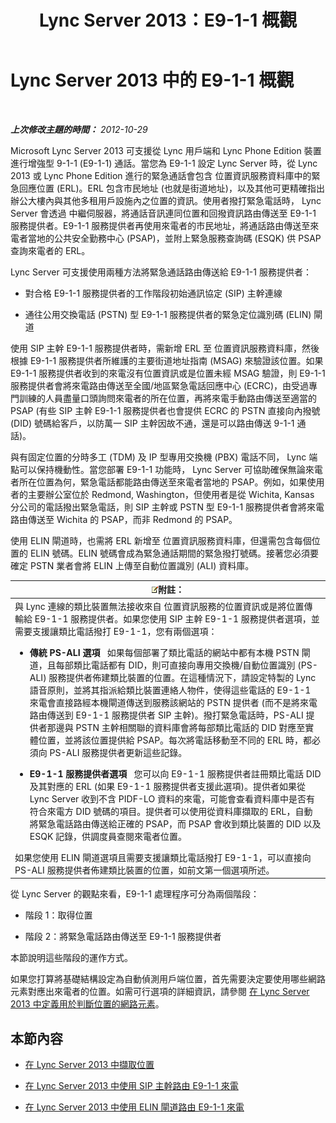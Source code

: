 ﻿---
title: Lync Server 2013：E9-1-1 概觀
TOCTitle: E9-1-1 概觀
ms:assetid: c01e6774-bc9f-4c5b-a60b-478b7317b2b7
ms:mtpsurl: https://technet.microsoft.com/zh-tw/library/Gg412936(v=OCS.15)
ms:contentKeyID: 49292200
ms.date: 08/10/2015
mtps_version: v=OCS.15
ms.translationtype: HT
---

# Lync Server 2013 中的 E9-1-1 概觀

 

_**上次修改主題的時間：** 2012-10-29_

Microsoft Lync Server 2013 可支援從 Lync 用戶端和 Lync Phone Edition 裝置進行增強型 9-1-1 (E9-1-1) 通話。當您為 E9-1-1 設定 Lync Server 時，從 Lync 2013 或 Lync Phone Edition 進行的緊急通話會包含 位置資訊服務資料庫中的緊急回應位置 (ERL)。ERL 包含市民地址 (也就是街道地址)，以及其他可更精確指出辦公大樓內與其他多租用戶設施內之位置的資訊。使用者撥打緊急電話時， Lync Server 會透過 中繼伺服器，將通話音訊連同位置和回撥資訊路由傳送至 E9-1-1 服務提供者。E9-1-1 服務提供者再使用來電者的市民地址，將通話路由傳送至來電者當地的公共安全勤務中心 (PSAP)，並附上緊急服務查詢碼 (ESQK) 供 PSAP 查詢來電者的 ERL。

Lync Server 可支援使用兩種方法將緊急通話路由傳送給 E9-1-1 服務提供者：

  - 對合格 E9-1-1 服務提供者的工作階段初始通訊協定 (SIP) 主幹連線

  - 通往公用交換電話 (PSTN) 型 E9-1-1 服務提供者的緊急定位識別碼 (ELIN) 閘道

使用 SIP 主幹 E9-1-1 服務提供者時，需新增 ERL 至 位置資訊服務資料庫，然後根據 E9-1-1 服務提供者所維護的主要街道地址指南 (MSAG) 來驗證該位置。如果 E9-1-1 服務提供者收到的來電沒有位置資訊或是位置未經 MSAG 驗證，則 E9-1-1 服務提供者會將來電路由傳送至全國/地區緊急電話回應中心 (ECRC)，由受過專門訓練的人員盡量口頭詢問來電者的所在位置，再將來電手動路由傳送至適當的 PSAP (有些 SIP 主幹 E9-1-1 服務提供者也會提供 ECRC 的 PSTN 直接向內撥號 (DID) 號碼給客戶，以防萬一 SIP 主幹因故不通，還是可以路由傳送 9-1-1 通話)。

與有固定位置的分時多工 (TDM) 及 IP 型專用交換機 (PBX) 電話不同， Lync 端點可以保持機動性。當您部署 E9-1-1 功能時， Lync Server 可協助確保無論來電者所在位置為何，緊急電話都能路由傳送至來電者當地的 PSAP。例如，如果使用者的主要辦公室位於 Redmond, Washington，但使用者是從 Wichita, Kansas 分公司的電話撥出緊急電話，則 SIP 主幹或 PSTN 型 E9-1-1 服務提供者會將來電路由傳送至 Wichita 的 PSAP，而非 Redmond 的 PSAP。

使用 ELIN 閘道時，也需將 ERL 新增至 位置資訊服務資料庫，但還需包含每個位置的 ELIN 號碼。ELIN 號碼會成為緊急通話期間的緊急撥打號碼。接著您必須要確定 PSTN 業者會將 ELIN 上傳至自動位置識別 (ALI) 資料庫。

<table>
<colgroup>
<col style="width: 100%" />
</colgroup>
<thead>
<tr class="header">
<th><img src="images/Gg398811.note(OCS.15).gif" title="note" alt="note" />附註：</th>
</tr>
</thead>
<tbody>
<tr class="odd">
<td>與 Lync 連線的類比裝置無法接收來自 位置資訊服務的位置資訊或是將位置傳輸給 E9-1-1 服務提供者。如果您使用 SIP 主幹 E9-1-1 服務提供者選項，並需要支援讓類比電話撥打 E9-1-1，您有兩個選項：
<ul>
<li><p><strong>傳統 PS-ALI 選項</strong>   如果每個部署了類比電話的網站中都有本機 PSTN 閘道，且每部類比電話都有 DID，則可直接向專用交換機/自動位置識別 (PS-ALI) 服務提供者佈建類比裝置的位置。在這種情況下，請設定特製的 Lync 語音原則，並將其指派給類比裝置連絡人物件，使得這些電話的 E9-1-1 來電會直接路經本機閘道傳送到服務該網站的 PSTN 提供者 (而不是將來電路由傳送到 E9-1-1 服務提供者 SIP 主幹)。撥打緊急電話時，PS-ALI 提供者那邊與 PSTN 主幹相關聯的資料庫會將每部類比電話的 DID 對應至實體位置，並將該位置提供給 PSAP。每次將電話移動至不同的 ERL 時，都必須向 PS-ALI 服務提供者更新這些記錄。</p></li>
<li><p><strong>E9-1-1 服務提供者選項</strong>   您可以向 E9-1-1 服務提供者註冊類比電話 DID 及其對應的 ERL (如果 E9-1-1 服務提供者支援此選項)。提供者如果從 Lync Server 收到不含 PIDF-LO 資料的來電，可能會查看資料庫中是否有符合來電方 DID 號碼的項目。提供者可以使用從資料庫擷取的 ERL，自動將緊急電話路由傳送給正確的 PSAP，而 PSAP 會收到類比裝置的 DID 以及 ESQK 記錄，供調度員查閱來電者位置。</p></li>
</ul>
如果您使用 ELIN 閘道選項且需要支援讓類比電話撥打 E9-1-1，可以直接向 PS-ALI 服務提供者佈建類比裝置的位置，如前文第一個選項所述。</td>
</tr>
</tbody>
</table>


從 Lync Server 的觀點來看，E9-1-1 處理程序可分為兩個階段：

  - 階段 1：取得位置

  - 階段 2：將緊急電話路由傳送至 E9-1-1 服務提供者

本節說明這些階段的運作方式。

如果您打算將基礎結構設定為自動偵測用戶端位置，首先需要決定要使用哪些網路元素對應出來電者的位置。如需可行選項的詳細資訊，請參閱 [在 Lync Server 2013 中定義用於判斷位置的網路元素](lync-server-2013-defining-the-network-elements-used-to-determine-location.md)。

## 本節內容

  - [在 Lync Server 2013 中擷取位置](lync-server-2013-acquiring-a-location.md)

  - [在 Lync Server 2013 中使用 SIP 主幹路由 E9-1-1 來電](lync-server-2013-routing-e9-1-1-calls-by-using-a-sip-trunk.md)

  - [在 Lync Server 2013 中使用 ELIN 閘道路由 E9-1-1 來電](lync-server-2013-routing-e9-1-1-calls-by-using-an-elin-gateway.md)

